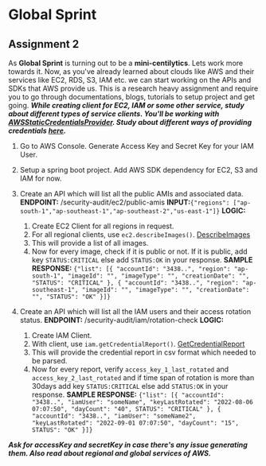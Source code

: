 # Global Sprint
## Assignment 2

As **Global Sprint** is turning out to be a **mini-centilytics**. Lets work more towards it. Now, as you've already learned about clouds like AWS and their services like EC2, RDS, S3, IAM etc. we can start working on the APIs and SDKs that AWS provide us.
This is a research heavy assignment and require you to go through documentations, blogs, tutorials to setup project and get going.
***While creating client for EC2, IAM or some other service, study about different types of service clients. You'll be working with [AWSStaticCredentialsProvider](https://docs.aws.amazon.com/AWSJavaSDK/latest/javadoc/com/amazonaws/auth/AWSStaticCredentialsProvider.html). Study about different ways of providing credentials [here](https://docs.aws.amazon.com/sdk-for-java/v1/developer-guide/credentials.html).***

1. Go to AWS Console. Generate Access Key and Secret Key for your IAM User.
2. Setup a spring boot project. Add AWS SDK dependency for EC2, S3 and IAM for now.
3. Create an API which will list all the public AMIs and associated data.
   **ENDPOINT:** /security-audit/ec2/public-amis
   **INPUT:**```{"regions": ["ap-south-1","ap-southeast-1","ap-southeast-2","us-east-1"]}```
   **LOGIC:**
    1. Create EC2 Client for all regions in request.
    2. For all regional clients, use ```ec2.describeImages()```. [DescribeImages](https://docs.aws.amazon.com/AWSEC2/latest/APIReference/API_DescribeImages.html)
    3. This will provide a list of all images.
    4. Now for every image, check if it is public or not. If it is public, add key ```STATUS:CRITICAL``` else add ```STATUS:OK``` in your response.
       **SAMPLE RESPONSE:** ```{"list": [{ "accountId": "3438..", "region": "ap-south-1", "imageId": "", "imageType": "", "creationDate": "", "STATUS": "CRITICAL" }, { "accountId": "3438..", "region": "ap-southeast-1", "imageId": "", "imageType": "", "creationDate": "", "STATUS": "OK" }]}```

4. Create an API which will list all the IAM users and their access rotation status.
   **ENDPOINT:** /security-audit/iam/rotation-check
   **LOGIC:**
    1. Create IAM Client.
    2. With client, use ```iam.getCredentialReport()```. [GetCredentialReport](https://docs.aws.amazon.com/IAM/latest/APIReference/API_GetCredentialReport.html)
    3. This will provide the credential report in csv format which needed to be parsed.
    4. Now for every report, verify ```access_key_1_last_rotated``` and ```access_key_2_last_rotated``` and if time span of rotation is more than 30days add key ```STATUS:CRITICAL``` else add ```STATUS:OK``` in your response.
       **SAMPLE RESPONSE:** ```{"list": [{ "accountId": "3438..", "iamUser": "someName", "keyLastRotated": "2022-08-06 07:07:50", "dayCount": "40", STATUS": "CRITICAL" }, { "accountId": "3438..", "iamUser": "someName2", "keyLastRotated": "2022-09-01 07:07:50", "dayCount": "15", STATUS": "OK" }]}```


***Ask for accessKey and secretKey in case there's any issue generating them. Also read about regional and global services of AWS.***